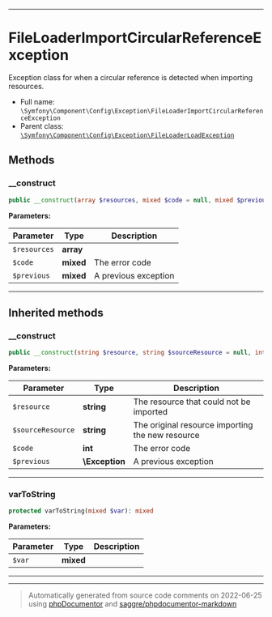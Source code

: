 ***

# FileLoaderImportCircularReferenceException

Exception class for when a circular reference is detected when importing resources.



* Full name: `\Symfony\Component\Config\Exception\FileLoaderImportCircularReferenceException`
* Parent class: [`\Symfony\Component\Config\Exception\FileLoaderLoadException`](./FileLoaderLoadException.md)




## Methods


### __construct



```php
public __construct(array $resources, mixed $code = null, mixed $previous = null): mixed
```








**Parameters:**

| Parameter | Type | Description |
|-----------|------|-------------|
| `$resources` | **array** |  |
| `$code` | **mixed** | The error code |
| `$previous` | **mixed** | A previous exception |




***


## Inherited methods


### __construct



```php
public __construct(string $resource, string $sourceResource = null, int $code = null, \Exception $previous = null): mixed
```








**Parameters:**

| Parameter | Type | Description |
|-----------|------|-------------|
| `$resource` | **string** | The resource that could not be imported |
| `$sourceResource` | **string** | The original resource importing the new resource |
| `$code` | **int** | The error code |
| `$previous` | **\Exception** | A previous exception |




***

### varToString



```php
protected varToString(mixed $var): mixed
```








**Parameters:**

| Parameter | Type | Description |
|-----------|------|-------------|
| `$var` | **mixed** |  |




***


***
> Automatically generated from source code comments on 2022-06-25 using [phpDocumentor](http://www.phpdoc.org/) and [saggre/phpdocumentor-markdown](https://github.com/Saggre/phpDocumentor-markdown)

